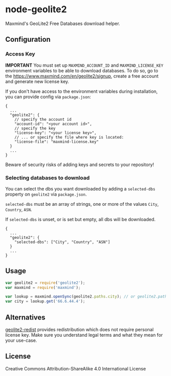 # node-geolite2

Maxmind's GeoLite2 Free Databases download helper.

## Configuration

### Access Key

**IMPORTANT** You must set up `MAXMIND_ACCOUNT_ID` and `MAXMIND_LICENSE_KEY` environment variables to be able to download databases. To do so, go to the https://www.maxmind.com/en/geolite2/signup, create a free account and generate new license key.

If you don't have access to the environment variables during installation, you can provide config via `package.json`:

```jsonc
{
  ...
  "geolite2": {
    // specify the account id
    "account-id": "<your account id>",
    // specify the key
    "license-key": "<your license key>",
    // ... or specify the file where key is located:
    "license-file": "maxmind-license.key"
  }
  ...
}
```

Beware of security risks of adding keys and secrets to your repository!

### Selecting databases to download

You can select the dbs you want downloaded by adding a `selected-dbs` property on `geolite2` via `package.json`.

`selected-dbs` must be an array of strings, one or more of the values `City`, `Country`, `ASN`.

If `selected-dbs` is unset, or is set but empty, all dbs will be downloaded.

```jsonc
{
  ...
  "geolite2": {
    "selected-dbs": ["City", "Country", "ASN"]
  }
  ...
}
```

## Usage

```javascript
var geolite2 = require('geolite2');
var maxmind = require('maxmind');

var lookup = maxmind.openSync(geolite2.paths.city); // or geolite2.paths.country or geolite2.paths.asn
var city = lookup.get('66.6.44.4');
```

## Alternatives

[geolite2-redist](https://github.com/GitSquared/node-geolite2-redist) provides redistribution which does not require personal license key. Make sure you understand legal terms and what they mean for your use-case.

## License

Creative Commons Attribution-ShareAlike 4.0 International License
